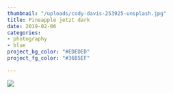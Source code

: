 ```yaml
---
thumbnail: "/uploads/cody-davis-253925-unsplash.jpg"
title: Pineapple jetzt dark
date: 2019-02-06
categories:
- photography
- blue
project_bg_color: "#EDEDED"
project_fg_color: "#36B5EF"

---
```

![](/uploads/cody-davis-253925-unsplash.jpg)